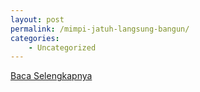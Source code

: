 ```yaml
---
layout: post
permalink: /mimpi-jatuh-langsung-bangun/
categories:
    - Uncategorized
---
```


[Baca Selengkapnya](/06)